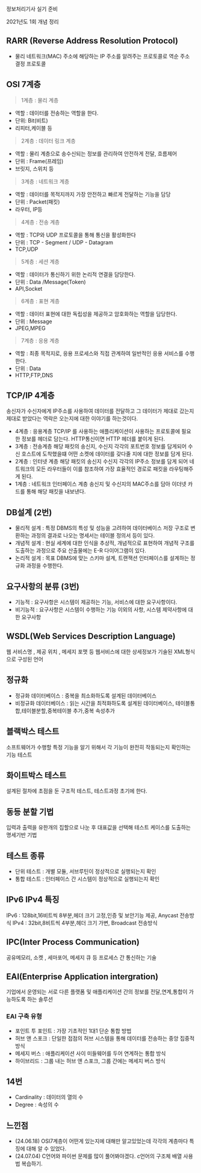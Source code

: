 정보처리기사 실기 준비

2021년도 1회 개념 정리

## RARR (Reverse Address Resolution Protocol)

- 물리 네트워크(MAC) 주소에 해당하는 IP 주소를 알려주는 프로토콜로 역순 주소 결정 프로토콜

## OSI 7계층

> 1계층 : 물리 계층
 - 역할 : 데이터를 전송하는 역할을 한다. 
 - 단위: Bit(비트)
 - 리피터,케이블 등
> 2계층 : 데이터 링크 계층
 - 역할 : 물리 계층으로 송수신되는 정보를 관리하여 안전하게 전달, 흐름제어
 - 단위 : Frame(프레임)
 - 브릿지, 스위치 등
> 3계층 : 네트워크 계층
 - 역할 : 데이터를 목적지까지 가장 안전하고 빠르게 전달하는 기능을 담당
 - 단위 : Packet(패킷)
 - 라우터, IP등
> 4계층 : 전송 계층
 - 역할 : TCP와 UDP 프로토콜을 통해 통신을 활성화한다
 - 단위 : TCP - Segment / UDP - Datagram
 - TCP,UDP
> 5계층 : 세션 계층
 - 역할 : 데이터가 통신하기 위한 논리적 연결을 담당한다.
 - 단위 : Data /Message(Token)
 - API,Socket
> 6계층 : 표현 계층
 - 역할 : 데이터 표현에 대한 독립성을 제공하고 암호화하는 역할을 담당한다.
 - 단위 : Message
 - JPEG,MPEG
> 7계층 : 응용 계층
 - 역할 : 최종 목적지로, 응용 프로세스와 직접 관계하여 일반적인 응용 서비스를 수행한다.
 - 단위 : Data
 - HTTP,FTP,DNS

## TCP/IP 4계층

송신자가 수신자에게 IP주소를 사용하여 데이터를 전달하고 그 데이터가 제대로 갔는지 제대로 받았다는 역락은 오는지에 대한 이야기를 하는것이다.


- 4계층 : 응용계층
TCP/IP 를 사용하는 애플리케이션이 사용하는 프로토콜에 필요한 정보를 헤더로 담는다. HTTP통신이면 HTTP 헤더를 붙이게 된다.
- 3계층 : 전송계층
해당 패킷의 송신지, 수신지 각각의 포트번호 정보를 담게되어 수신 호스트에 도착했을떄 어떤 소켓에 데이터를 갖다줄 지에 대한 정보를 담게 된다.
- 2계층 : 인터넷 계층
해당 패킷의 송신지 수신지 각각의 IP주소 정보를 담게 되어 네트워크의 모든 라우터들이 이를 참조하여 가장 효율적인 경로로 패킷을 라우팅해주게 된다. 
- 1계층 : 네트워크 인터페이스 계층
송신지 및 수신지의 MAC주소를 담아 이더넷 카드를 통해 해당 패킷을 내보낸다.

## DB설계 (2번)

- 물리적 설계 : 특정 DBMS의 특성 및 성능을 고려하여 데이터베이스 저장 구조로 변환하는 과정의 결과로 나오는 명세서는 테이블 정의서 등이 있다.
- 개념적 설계 : 현실 세계에 대한 인식을 추상적, 개념적으로 표현하여 개념적 구조를 도출하는 과정으로 주요 산출물에는 E-R 다이어그램이 있다.
- 논리적 설게 : 목표 DBMS에 맞는 스키마 설계, 트랜잭션 인터페이스를 설계하는 정규화 과정을 수행한다.

## 요구사항의 분류 (3번)

- 기능적 : 요구사항은 시스템이 제공하는 기능, 서비스에 대한 요구사항이다.
- 비기능적 : 요구사항은 시스템이 수행하는 기능 이외의 사항, 시스템 제약사항에 대한 요구사항

## WSDL(Web Services Description Language)
웹 서비스명 , 제공 위치 , 메세지 포맷 등 웹서비스에 대한 상세정보가 기술된 XML형식으로 구성된 언어

## 정규화
- 정규화 데이터베이스 : 중복을 최소화하도록 설계된 데이터베이스
- 비정규화 데이터베이스 : 읽는 시간을 최적화하도록 설계된 데이터베이스, 테이블통합,테이블분할,중복테이블 추가,중복 속성추가

## 블랙박스 테스트

소프트웨어가 수행할 특정 기능을 알기 위해서 각 기능이 완전히 작동되는지 확인하는 기능 테스트

## 화이트박스 테스트

설계된 절차에 초점을 둔 구조적 테스트, 테스트과정 초기에 한다.

## 동등 분할 기법

입력과 출력을 유한개의 집할으로 나눈 후 대표값을 선택해 테스트 케이스를 도출하는 명세기반 기법 

## 테스트 종류

- 단위 테스트 : 개별 모듈, 서브루틴이 정상적으로 실행되는지 확인
- 통합 테스트 : 인터페이스 간 시스템이 정상적으로 실행되는지 확인

## IPv6 IPv4 특징

IPv6 : 128bit,16비트씩 8부분,헤더 크기 고정,인증 및 보안기능 제공, Anycast 전송방식
IPv4 : 32bit,8비트씩 4부분,헤더 크기 가변, Broadcast 전송방식

## IPC(Inter Process Communication)
공유메모리, 소켓 , 세마포어, 메세지 큐 등 프로세스 간 통신하는 기술

## EAI(Enterprise Application intergration)
기업에서 운영되는 서로 다른 플랫폼 및 애플리케이션 간의 정보를 전달,연계,통합이 가능하도록 하는 솔루션

### EAI 구축 유형

- 포인트 투 포인트 : 가장 기초적인 1대1 단순 통합 방법
- 허브 앤 스포크 : 단일한 접점의 허브 시스템을 통해 데이터를 전송하는 중앙 집중적 방식
- 메세지 버스 : 애플리케이션 사이 미들웨어를 두어 연계하는 통합 방식
- 하이브리드 : 그룹 내는 허브 앤 스포크, 그룹 간에는 메세지 버스 방식

## 14번 
- Cardinality : 데이터의 열의 수
- Degree : 속성의 수



## 느낀점
- (24.06.18) OSI7계층이 어떤게 있는지에 대해만 알고있었는데 각각의 계층마다 특징에 대해 알 수 있었다.
- (24.07.04) C언어와 파이썬 문제를 많이 풀어봐야겠다. c언어의 구조체 배열 사용법 복습하기.